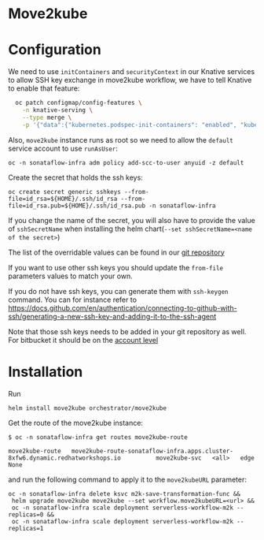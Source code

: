 Move2kube
===========

# Configuration

We need to use `initContainers` and `securityContext` in our Knative services to allow SSH key exchange in move2kube workflow, we have to tell Knative to enable that feature:
```bash
  oc patch configmap/config-features \
    -n knative-serving \
    --type merge \
    -p '{"data":{"kubernetes.podspec-init-containers": "enabled", "kubernetes.podspec-securitycontext": "enabled"}}'

```

Also, `move2kube` instance runs as root so we need to allow the `default` service account to use `runAsUser`:
```console
oc -n sonataflow-infra adm policy add-scc-to-user anyuid -z default
```

Create the secret that holds the ssh keys:
```console
oc create secret generic sshkeys --from-file=id_rsa=${HOME}/.ssh/id_rsa --from-file=id_rsa.pub=${HOME}/.ssh/id_rsa.pub -n sonataflow-infra
```
If you change the name of the secret, you will also have to provide the value of `sshSecretName` when installing the helm chart(`--set sshSecretName=<name of the secret>`)

The list of the overridable values can be found in our [git repository](https://github.com/parodos-dev/orchestrator-helm-chart/blob/main/charts/move2kube/values.yaml)

If you want to use other ssh keys you should update the `from-file` parameters values to match your own.

If you do not have ssh keys, you can generate them with `ssh-keygen` command. You can for instance refer to https://docs.github.com/en/authentication/connecting-to-github-with-ssh/generating-a-new-ssh-key-and-adding-it-to-the-ssh-agent 

Note that those ssh keys needs to be added in your git repository as well. For bitbucket it should be on the [account level](https://bitbucket.org/account/settings/ssh-keys/)

# Installation


Run 
```console
helm install move2kube orchestrator/move2kube
```

Get the route of the move2kube instance:
```console
$ oc -n sonataflow-infra get routes move2kube-route 

move2kube-route   move2kube-route-sonataflow-infra.apps.cluster-8xfw6.dynamic.redhatworkshops.io          move2kube-svc   <all>   edge          None
```

and run the following command to apply it to the `move2kubeURL` parameter:
```console
oc -n sonataflow-infra delete ksvc m2k-save-transformation-func &&
 helm upgrade move2kube move2kube --set workflow.move2kubeURL=<url> &&
 oc -n sonataflow-infra scale deployment serverless-workflow-m2k --replicas=0 &&
 oc -n sonataflow-infra scale deployment serverless-workflow-m2k --replicas=1
```